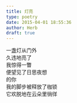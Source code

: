 ```yaml
---  
title: 灯亮  
type: poetry  
date: 2015-04-01 18:55:36  
author: Herb  
draft: true
---  
```

一盏灯从门外  
久违地亮了  
我惊得一瞥  
便望见了日思夜想  
的你  
我的脚步被释放了枷锁  
它欢脱地在云朵里徜徉